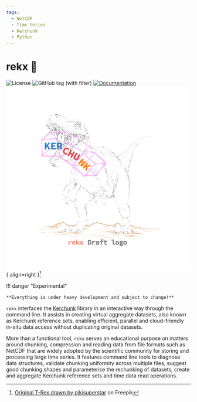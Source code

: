 ```yaml
---
tags:
  - NetCDF
  - Time Series
  - Kerchunk
  - Python
---
```


# rekx 🦖

![License](https://img.shields.io/badge/License-EUPL--1.2-blue.svg)
![GitHub tag (with filter)](https://img.shields.io/github/v/tag/NikosAlexandris/rekx)
[![Documentation](https://img.shields.io/badge/Documentation-Available-green.svg)](https://nikosalexandris.github.io/rekx/)
![rekx](images/rekx_document_72dpi.png){ align=right }[^*]

[^*]: <a href="https://www.freepik.com/free-vector/hand-drawn-dinosaur-outline-illustration_58593460.htm#query=trex&position=47&from_view=search&track=sph&uuid=27caf12e-35ea-47ad-a113-2d4f5981f58f">Original T-Rex drawn by pikisuperstar</a> on Freepik

!!! danger "Experimental"

    **Everything is under heavy development and subject to change!**

`rekx` interfaces the [Kerchunk](https://fsspec.github.io/kerchunk/) library
in an interactive way through the command line.
It assists in creating virtual aggregate datasets,
also known as Kerchunk reference sets,
enabling efficient, parallel and cloud-friendly in-situ data access
without duplicating original datasets.

More than a functional tool,
`rekx` serves an educational purpose on matters around
chunking, compression and reading data from file formats such as NetCDF
that are widely adopted by the scientific community
for storing and processing large time series.
It features command line tools
to diagnose data structures,
validate chunking uniformity across multiple files,
suggest good chunking shapes and parameterise the rechunking of datasets,
create and aggregate Kerchunk reference sets
and time data read operations.

